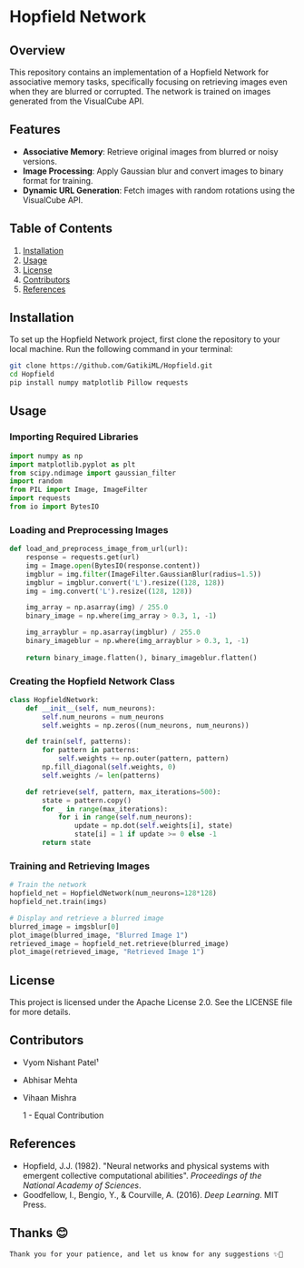 # Hopfield Network

## Overview

This repository contains an implementation of a Hopfield Network for associative memory tasks, specifically focusing on retrieving images even when they are blurred or corrupted. The network is trained on images generated from the VisualCube API.

## Features

- **Associative Memory**: Retrieve original images from blurred or noisy versions.
- **Image Processing**: Apply Gaussian blur and convert images to binary format for training.
- **Dynamic URL Generation**: Fetch images with random rotations using the VisualCube API.

## Table of Contents

1. [Installation](#installation)
2. [Usage](#usage)
3. [License](#license)
4. [Contributors](#contributors)
5. [References](#references)


## Installation

To set up the Hopfield Network project, first clone the repository to your local machine. Run the following command in your terminal:

```bash
git clone https://github.com/GatikiML/Hopfield.git
cd Hopfield
pip install numpy matplotlib Pillow requests
```


## Usage

### Importing Required Libraries

```python
import numpy as np
import matplotlib.pyplot as plt
from scipy.ndimage import gaussian_filter
import random
from PIL import Image, ImageFilter
import requests
from io import BytesIO
```

### Loading and Preprocessing Images

```python
def load_and_preprocess_image_from_url(url):
    response = requests.get(url)
    img = Image.open(BytesIO(response.content))
    imgblur = img.filter(ImageFilter.GaussianBlur(radius=1.5))
    imgblur = imgblur.convert('L').resize((128, 128))
    img = img.convert('L').resize((128, 128))

    img_array = np.asarray(img) / 255.0
    binary_image = np.where(img_array > 0.3, 1, -1)

    img_arrayblur = np.asarray(imgblur) / 255.0
    binary_imageblur = np.where(img_arrayblur > 0.3, 1, -1)
    
    return binary_image.flatten(), binary_imageblur.flatten()
```

### Creating the Hopfield Network Class

```python
class HopfieldNetwork:
    def __init__(self, num_neurons):
        self.num_neurons = num_neurons
        self.weights = np.zeros((num_neurons, num_neurons))

    def train(self, patterns):
        for pattern in patterns:
            self.weights += np.outer(pattern, pattern)
        np.fill_diagonal(self.weights, 0)
        self.weights /= len(patterns)

    def retrieve(self, pattern, max_iterations=500):
        state = pattern.copy()
        for _ in range(max_iterations):
            for i in range(self.num_neurons):
                update = np.dot(self.weights[i], state)
                state[i] = 1 if update >= 0 else -1
        return state
```

### Training and Retrieving Images

```python
# Train the network
hopfield_net = HopfieldNetwork(num_neurons=128*128)
hopfield_net.train(imgs)

# Display and retrieve a blurred image
blurred_image = imgsblur[0]
plot_image(blurred_image, "Blurred Image 1")
retrieved_image = hopfield_net.retrieve(blurred_image)
plot_image(retrieved_image, "Retrieved Image 1")
```

## License

This project is licensed under the Apache License 2.0. See the LICENSE file for more details.

## Contributors

- Vyom Nishant Patel¹
- Abhisar Mehta
- Vihaan Mishra

  1 - Equal Contribution  

## References

- Hopfield, J.J. (1982). "Neural networks and physical systems with emergent collective computational abilities". *Proceedings of the National Academy of Sciences*.
- Goodfellow, I., Bengio, Y., & Courville, A. (2016). *Deep Learning*. MIT Press.

## Thanks 😊

``
Thank you for your patience, and let us know for any suggestions ✨️🤗
``
